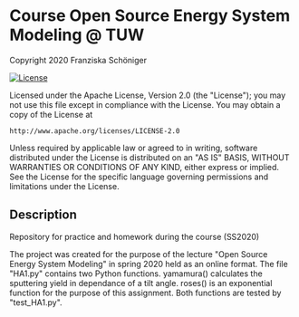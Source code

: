 # Course Open Source Energy System Modeling @ TUW 

Copyright 2020 Franziska Schöniger

[![License](https://img.shields.io/badge/License-Apache%202.0-blue.svg)](https://opensource.org/licenses/Apache-2.0)

Licensed under the Apache License, Version 2.0 (the "License");
you may not use this file except in compliance with the License.
You may obtain a copy of the License at

    http://www.apache.org/licenses/LICENSE-2.0

Unless required by applicable law or agreed to in writing, software
distributed under the License is distributed on an "AS IS" BASIS,
WITHOUT WARRANTIES OR CONDITIONS OF ANY KIND, either express or implied.
See the License for the specific language governing permissions and
limitations under the License.

## Description

Repository for practice and homework during the course (SS2020)

The project was created for the purpose of the lecture "Open Source Energy System Modeling" in spring 2020 held as an online format. 
The file "HA1.py" contains two Python functions. yamamura() calculates the sputtering yield in dependance of a tilt angle. roses() is 
an exponential function for the purpose of this assignment. Both functions are tested by "test_HA1.py".



